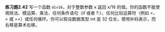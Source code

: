 **练习题2.42** 写一个函数 `div16`，对于整数参数 x 返回 x/16 的值。你的函数不能使用除法、模运算、乘法、任何条件语句（if 或者 ?:）、任何比较运算符（例如 <、> 或 ==）或任何循环。你可以假设数据类型 int 是 32 位长，使用补码表示，而右移是算术右移。
